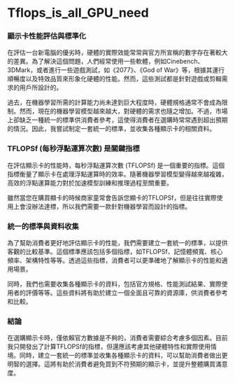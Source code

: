 # Tflops_is_all_GPU_need
### 顯示卡性能評估與標準化

在評估一台新電腦的優劣時，硬體的實際效能常常與官方所宣稱的數字存在著較大的差異。為了解決這個問題，人們經常使用一些軟體，例如Cinebench、3DMark，或者進行一些遊戲測試，如《2077》、《God of War》等，根據其運行順暢度以及特效品質來形象化硬體的性能。然而，這些測試都是針對遊戲或剪輯需求的用戶所設計的。

過去，在機器學習所需的計算能力尚未達到巨大程度時，硬體規格通常不會成為限制。然而，現在的機器學習模型越來越大，對硬體的需求也隨之增加。不過，市場上卻缺乏一種統一的標準供消費者參考，這使得消費者在選購時常常遇到超出預期的情況。因此，我嘗試制定一套統一的標準，並收集各種顯示卡的相關資料。

### TFLOPSf (每秒浮點運算次數) 是關鍵指標

在評估顯示卡的性能時，每秒浮點運算次數 (TFLOPSf) 是一個重要的指標。這個指標衡量了顯示卡在處理浮點運算時的效率。隨著機器學習模型變得越來越複雜，高效的浮點運算能力對於加速模型訓練和推理過程至關重要。

雖然當您在購買顯卡的時候商家童常會告訴您顯卡的TFLOPSf，但是往往實際使用上會沒辦法達標，所以我們需要一款針對機器學習而設計的指標。

### 統一的標準與資料收集

為了幫助消費者更好地評估顯示卡的性能，我們需要建立一套統一的標準，以提供客觀的比較基準。這個標準應該包括多個指標，如TFLOPSf、記憶體頻寬、核心頻率、架構特性等等。透過這些指標，消費者可以更準確地了解顯示卡的性能和適用場景。

同時，我們也需要收集各種顯示卡的資料，包括官方規格、性能測試結果、實際使用者的評價等等。這些資料將有助於建立一個全面且可靠的資源庫，供消費者參考和比較。

### 結論

在選購顯示卡時，僅依賴官方數據是不夠的，消費者需要綜合考慮多個因素。目前我只開發出了計算TFLOPSf的指標，但還應該考慮其他硬體特性和實際使用情境。同時，建立一套統一的標準並收集各種顯示卡的資料，可以幫助消費者做出更明智的選擇。這將有助於消費者避免買到不符預期的顯示卡，並提升整體購買滿意度。


